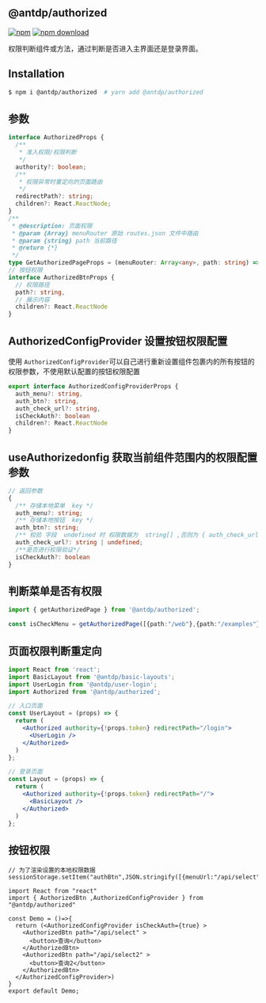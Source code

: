 @antdp/authorized
---

[![npm](https://img.shields.io/npm/v/@antdp/authorized.svg?maxAge=3600)](https://www.npmjs.com/package/@antdp/authorized)
[![npm download](https://img.shields.io/npm/dm/@antdp/authorized.svg?style=flat)](https://www.npmjs.com/package/@antdp/authorized)

权限判断组件或方法，通过判断是否进入主界面还是登录界面。

## Installation

```bash
$ npm i @antdp/authorized  # yarn add @antdp/authorized
```
## 参数

```ts
interface AuthorizedProps {
  /**
   * 准入权限/权限判断
   */
  authority?: boolean;
  /**
   * 权限异常时重定向的页面路由
   */
  redirectPath?: string;
  children?: React.ReactNode;
}
/**
 * @description: 页面权限
 * @param {Array} menuRouter 原始 routes.json 文件中路由
 * @param {string} path 当前路径
 * @return {*}
 */
type GetAuthorizedPageProps = (menuRouter: Array<any>, path: string) => boolean | 404 | 403
// 按钮权限
interface AuthorizedBtnProps {
  // 权限路径
  path?: string,
  // 展示内容
  children?: React.ReactNode
}
```

## AuthorizedConfigProvider 设置按钮权限配置

使用 `AuthorizedConfigProvider`可以自己进行重新设置组件包裹内的所有按钮的权限参数，不使用默认配置的按钮权限配置

```ts
export interface AuthorizedConfigProviderProps {
  auth_menu?: string,
  auth_btn?: string,
  auth_check_url?: string,
  isCheckAuth?: boolean
  children?: React.ReactNode
}

```

## useAuthorizedonfig 获取当前组件范围内的权限配置参数

```ts
// 返回参数
{
  /** 存储本地菜单  key */
  auth_menu?: string;
  /** 存储本地按钮  key */
  auth_btn?: string;
  /** 校验 字段  undefined 时 权限数据为  string[] ,否则为 { auth_check_url:string}[] */
  auth_check_url?: string | undefined;
  /**是否进行权限验证*/
  isCheckAuth?: boolean
}

```

## 判断菜单是否有权限

```ts
import { getAuthorizedPage } from '@antdp/authorized';

const isCheckMenu = getAuthorizedPage([{path:"/web"},{path:"/examples"}],"/examples")

```

## 页面权限判断重定向

```jsx
import React from 'react';
import BasicLayout from '@antdp/basic-layouts';
import UserLogin from '@antdp/user-login';
import Authorized from '@antdp/authorized';

// 入口页面
const UserLayout = (props) => {
  return (
    <Authorized authority={!props.token} redirectPath="/login">
      <UserLogin />
    </Authorized>
  )
};

// 登录页面
const Layout = (props) => {
  return (
    <Authorized authority={!props.token} redirectPath="/">
      <BasicLayout />
    </Authorized>
  )
};
```

## 按钮权限

```tsx mdx:preview
// 为了渲染设置的本地权限数据
sessionStorage.setItem("authBtn",JSON.stringify([{menuUrl:"/api/select"}]))

import React from "react"
import { AuthorizedBtn ,AuthorizedConfigProvider } from "@antdp/authorized"

const Demo = ()=>{
  return (<AuthorizedConfigProvider isCheckAuth={true} >
    <AuthorizedBtn path="/api/select" >
      <button>查询</button>
    </AuthorizedBtn>
    <AuthorizedBtn path="/api/select2" >
      <button>查询2</button>
    </AuthorizedBtn>
  </AuthorizedConfigProvider>)
}
export default Demo;

```
